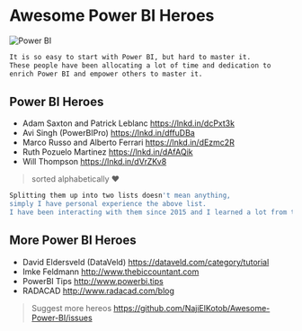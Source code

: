 # Awesome Power BI Heroes

![Power BI](https://github.com/NajiElKotob/Awesome-Power-BI/blob/master/Images/power-bi-logo.png)
```sh
It is so easy to start with Power BI, but hard to master it. 
These people have been allocating a lot of time and dedication to 
enrich Power BI and empower others to master it.
```

## Power BI Heroes
* Adam Saxton and Patrick Leblanc https://lnkd.in/dcPxt3k
* Avi Singh (PowerBIPro) https://lnkd.in/dffuDBa
* Marco Russo and Alberto Ferrari https://lnkd.in/dEzmc2R 
* Ruth Pozuelo Martinez https://lnkd.in/dAfAQik
* Will Thompson https://lnkd.in/dVrZKv8

> sorted alphabetically ♥

```sh
Splitting them up into two lists doesn't mean anything, 
simply I have personal experience the above list. 
I have been interacting with them since 2015 and I learned a lot from their knowledge.
```
## More Power BI Heroes
* David Eldersveld (DataVeld) https://dataveld.com/category/tutorial
* Imke Feldmann http://www.thebiccountant.com
* PowerBI Tips http://www.powerbi.tips 
* RADACAD http://www.radacad.com/blog

> Suggest more hereos https://github.com/NajiElKotob/Awesome-Power-BI/issues
